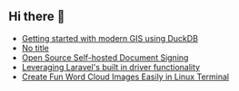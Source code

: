 ## Hi there 👋

<!--
**ahmadmunib/ahmadmunib** is a ✨ _special_ ✨ repository because its `README.md` (this file) appears on your GitHub profile.

Here are some ideas to get you started:

- 🔭 I’m currently working on ...
- 🌱 I’m currently learning ...
- 👯 I’m looking to collaborate on ...
- 🤔 I’m looking for help with ...
- 💬 Ask me about ...
- 📫 How to reach me: ...
- 😄 Pronouns: ...
- ⚡ Fun fact: ...
-->

<!-- daily.dev BOOKMARKS:START -->
- [Getting started with modern GIS using DuckDB](https://app.daily.dev/posts/6alsPZLpW?utm_source=rss&utm_medium=bookmarks&utm_campaign=Pkz0XOXGkQ9Ucdi5Fo1gY)
- [No title](https://app.daily.dev/posts/HFxn8nziq?utm_source=rss&utm_medium=bookmarks&utm_campaign=Pkz0XOXGkQ9Ucdi5Fo1gY)
- [Open Source Self-hosted Document Signing](https://app.daily.dev/posts/GdDhnwK5V?utm_source=rss&utm_medium=bookmarks&utm_campaign=Pkz0XOXGkQ9Ucdi5Fo1gY)
- [Leveraging Laravel&#39;s built in driver functionality](https://app.daily.dev/posts/cFmbyMztp?utm_source=rss&utm_medium=bookmarks&utm_campaign=Pkz0XOXGkQ9Ucdi5Fo1gY)
- [Create Fun Word Cloud Images Easily in Linux Terminal](https://app.daily.dev/posts/tsIHOVRfS?utm_source=rss&utm_medium=bookmarks&utm_campaign=Pkz0XOXGkQ9Ucdi5Fo1gY)
<!-- daily.dev BOOKMARKS:END -->
